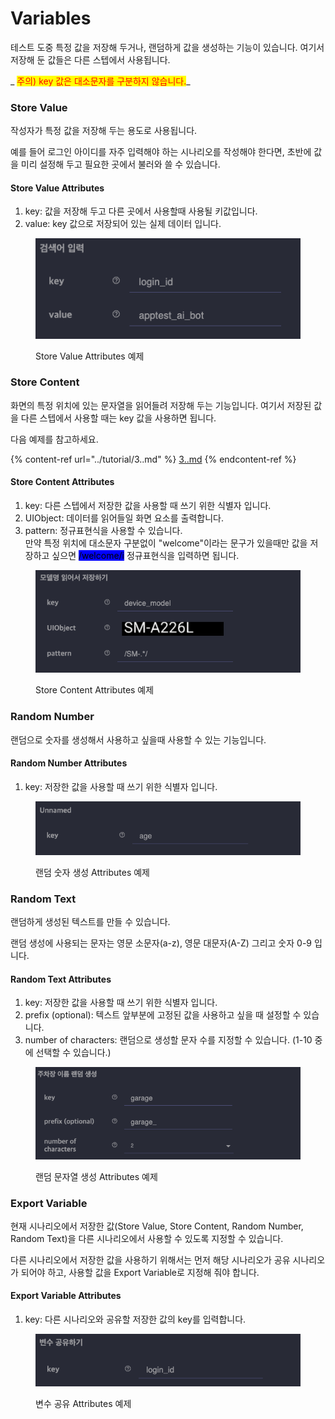 # Variables

테스트 도중 특정 값을 저장해 두거나, 랜덤하게 값을 생성하는 기능이 있습니다. 여기서 저장해 둔 값들은 다른 스텝에서 사용됩니다.

&#x20;_ <mark style="color:red;">주의) key 값은 대소문자를 구분하지 않습니다.</mark>_

### Store Value

작성자가 특정 값을 저장해 두는 용도로 사용됩니다.

예를 들어 로그인 아이디를 자주 입력해야 하는 시나리오를 작성해야 한다면, 초반에 값을 미리 설정해 두고 필요한 곳에서 불러와 쓸 수 있습니다.

#### Store Value Attributes&#x20;

1. key: 값을 저장해 두고 다른 곳에서 사용할때 사용될 키값입니다.
2. value: key 값으로 저장되어 있는 실제 데이터 입니다.

<figure><img src="../.gitbook/assets/image (79).png" alt=""><figcaption><p>Store Value Attributes 예제</p></figcaption></figure>

### Store Content

화면의 특정 위치에 있는 문자열을 읽어들려 저장해 두는 기능입니다. 여기서 저장된 값을 다른 스텝에서 사용할 때는 key 값을 사용하면 됩니다.

다음 예제를 참고하세요.

{% content-ref url="../tutorial/3..md" %}
[3..md](../tutorial/3..md)
{% endcontent-ref %}

#### Store Content Attributes&#x20;

1. key: 다른 스텝에서 저장한 값을 사용할 때 쓰기 위한 식별자 입니다.
2. UIObject: 데이터를 읽어들일 화면 요소를 출력합니다.
3. pattern: 정규표현식을 사용할 수 있습니다.\
   만약 특정 위치에 대소문자 구분없이 "welcome"이라는 문구가 있을때만 값을 저장하고 싶으면 <mark style="background-color:blue;">/welcome/i</mark> 정규표현식을 입력하면 됩니다.

<figure><img src="../.gitbook/assets/image (20).png" alt=""><figcaption><p>Store Content Attributes 예제</p></figcaption></figure>

### Random Number

랜덤으로 숫자를 생성해서 사용하고 싶을때 사용할 수 있는 기능입니다.

#### Random Number Attributes&#x20;

1. key: 저장한 값을 사용할 때 쓰기 위한 식별자 입니다.

<figure><img src="../.gitbook/assets/image (89).png" alt=""><figcaption><p>랜덤 숫자 생성 Attributes 예제</p></figcaption></figure>

### Random Text

랜덤하게 생성된 텍스트를 만들 수 있습니다.

랜덤 생성에 사용되는 문자는 영문 소문자(a-z), 영문 대문자(A-Z) 그리고 숫자 0-9 입니다.

#### Random Text Attributes&#x20;

1. key: 저장한 값을 사용할 때 쓰기 위한 식별자 입니다.
2. prefix (optional): 텍스트 앞부분에 고정된 값을 사용하고 싶을 때 설정할 수 있습니다.
3. number of characters: 랜덤으로 생성할 문자 수를 지정할 수 있습니다. (1-10 중에 선택할 수 있습니다.)

<figure><img src="../.gitbook/assets/image (220).png" alt=""><figcaption><p>랜덤 문자열 생성 Attributes 예제</p></figcaption></figure>

### Export Variable

현재 시나리오에서 저장한 값(Store Value, Store Content, Random Number, Random Text)을 다른 시나리오에서 사용할 수 있도록 지정할 수 있습니다.

다른 시나리오에서 저장한 값을 사용하기 위해서는 먼저 해당 시나리오가 공유 시나리오가 되어야 하고, 사용할 값을 Export Variable로 지정해 줘야 합니다.&#x20;

#### Export Variable Attributes&#x20;

1. key: 다른 시나리오와 공유할 저장한 값의 key를 입력합니다.

<figure><img src="../.gitbook/assets/image (90).png" alt=""><figcaption><p>변수 공유 Attributes 예제</p></figcaption></figure>
